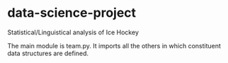 # data-science-project
Statistical/Linguistical analysis of Ice Hockey

The main module is team.py. 
It imports all the others in which constituent data structures are defined.
